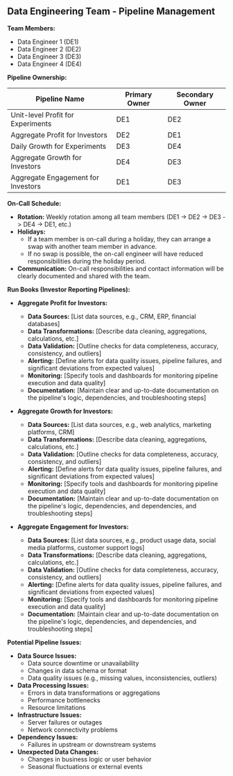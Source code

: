 ## Data Engineering Team - Pipeline Management

**Team Members:**

* Data Engineer 1 (DE1)
* Data Engineer 2 (DE2)
* Data Engineer 3 (DE3)
* Data Engineer 4 (DE4)

**Pipeline Ownership:**

| Pipeline Name                     | Primary Owner | Secondary Owner |
|------------------------------------|--------------|-----------------|
| Unit-level Profit for Experiments | DE1           | DE2            |
| Aggregate Profit for Investors    | DE2           | DE1            |
| Daily Growth for Experiments      | DE3           | DE4            |
| Aggregate Growth for Investors    | DE4           | DE3            |
| Aggregate Engagement for Investors| DE1           | DE3            |

**On-Call Schedule:**

* **Rotation:** Weekly rotation among all team members (DE1 -> DE2 -> DE3 -> DE4 -> DE1, etc.)
* **Holidays:**
    * If a team member is on-call during a holiday, they can arrange a swap with another team member in advance.
    * If no swap is possible, the on-call engineer will have reduced responsibilities during the holiday period. 
* **Communication:** On-call responsibilities and contact information will be clearly documented and shared with the team.

**Run Books (Investor Reporting Pipelines):**

* **Aggregate Profit for Investors:**
    * **Data Sources:** [List data sources, e.g., CRM, ERP, financial databases]
    * **Data Transformations:** [Describe data cleaning, aggregations, calculations, etc.]
    * **Data Validation:** [Outline checks for data completeness, accuracy, consistency, and outliers]
    * **Alerting:** [Define alerts for data quality issues, pipeline failures, and significant deviations from expected values]
    * **Monitoring:** [Specify tools and dashboards for monitoring pipeline execution and data quality]
    * **Documentation:** [Maintain clear and up-to-date documentation on the pipeline's logic, dependencies, and troubleshooting steps]

* **Aggregate Growth for Investors:**
    * **Data Sources:** [List data sources, e.g., web analytics, marketing platforms, CRM]
    * **Data Transformations:** [Describe data cleaning, aggregations, calculations, etc.]
    * **Data Validation:** [Outline checks for data completeness, accuracy, consistency, and outliers]
    * **Alerting:** [Define alerts for data quality issues, pipeline failures, and significant deviations from expected values]
    * **Monitoring:** [Specify tools and dashboards for monitoring pipeline execution and data quality]
    * **Documentation:** [Maintain clear and up-to-date documentation on the pipeline's logic, dependencies, and dependencies, and troubleshooting steps]

* **Aggregate Engagement for Investors:**
    * **Data Sources:** [List data sources, e.g., product usage data, social media platforms, customer support logs]
    * **Data Transformations:** [Describe data cleaning, aggregations, calculations, etc.]
    * **Data Validation:** [Outline checks for data completeness, accuracy, consistency, and outliers]
    * **Alerting:** [Define alerts for data quality issues, pipeline failures, and significant deviations from expected values]
    * **Monitoring:** [Specify tools and dashboards for monitoring pipeline execution and data quality]
    * **Documentation:** [Maintain clear and up-to-date documentation on the pipeline's logic, dependencies, and dependencies, and troubleshooting steps]

**Potential Pipeline Issues:**

* **Data Source Issues:**
    * Data source downtime or unavailability
    * Changes in data schema or format
    * Data quality issues (e.g., missing values, inconsistencies, outliers)
* **Data Processing Issues:**
    * Errors in data transformations or aggregations
    * Performance bottlenecks 
    * Resource limitations
* **Infrastructure Issues:**
    * Server failures or outages
    * Network connectivity problems
* **Dependency Issues:**
    * Failures in upstream or downstream systems
* **Unexpected Data Changes:**
    * Changes in business logic or user behavior 
    * Seasonal fluctuations or external events
